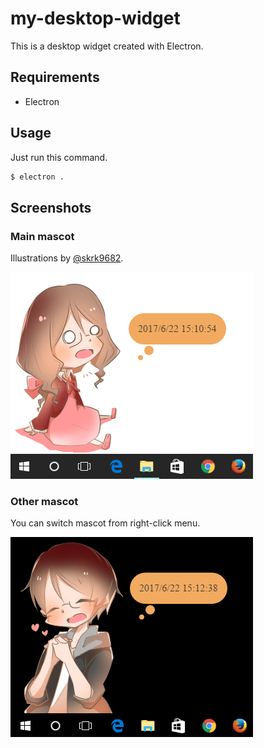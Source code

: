 # my-desktop-widget
This is a desktop widget created with Electron.

## Requirements
- Electron

## Usage
Just run this command.

```bash
$ electron .
```

## Screenshots

### Main mascot
Illustrations by [@skrk9682](https://twitter.com/skrk9682).

![screenshot1](./screenshots/ss1.png)

### Other mascot
You can switch mascot from right-click menu.

![screenshot2](./screenshots/ss2.png)

